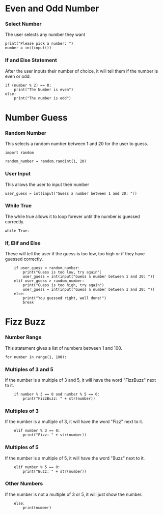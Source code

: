 # Even and Odd Number

### Select Number

The user selects any number they want

```
print("Please pick a number: ")
number = int(input())
```

### If and Else Statement

After the user inputs their number of choice, it will tell them if the number is even or odd.

```commandline
if (number % 2) == 0:
    print("The Number is even")
else:
    print("The number is odd")
```

# Number Guess

### Random Number

This selects a random number between 1 and 20 for the user to guess.

```commandline
import random

random_number = random.randint(1, 20)
```

### User Input

This allows the user to input their number

```commandline
user_guess = int(input("Guess a number between 1 and 20: "))
```

### While True

The while true allows it to loop forever until the number is guessed correctly.

```commandline
while True:
```

### If, Elif and Else

These will tell the user if the guess is too low, too high or if they have guessed correctly.

```commandline
    if user_guess < random_number:
        print("Guess is too low, try again")
        user_guess = int(input("Guess a number between 1 and 20: "))
    elif user_guess > random_number:
        print("Guess is too high, try again")
        user_guess = int(input("Guess a number between 1 and 20: "))
    else:
        print("You guessed right, well done!")
        break
```

# Fizz Buzz

### Number Range

This statement gives a list of numbers between 1 and 100.

```commandline
for number in range(1, 100):
```

### Multiples of 3 and 5

If the number is a multiple of 3 and 5, it will have the word "FizzBuzz" next to it.

```commandline
    if number % 3 == 0 and number % 5 == 0:
        print("FizzBuzz: " + str(number))
```

### Multiples of 3

If the number is a multiple of 3, it will have the word "Fizz" next to it.

```commandline
    elif number % 3 == 0:
        print("Fizz: " + str(number))
```

### Multiples of 5

If the number is a multiple of 5, it will have the word "Buzz" next to it.

```commandline
    elif number % 5 == 0:
        print("Buzz: " + str(number))
```

### Other Numbers

If the number is not a multiple of 3 or 5, it will just show the number.

```commandline
    else:
        print(number)
```